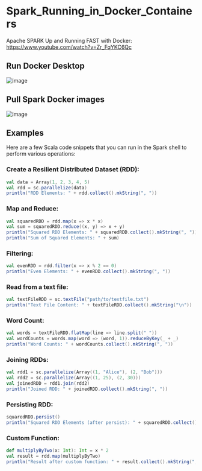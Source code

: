 # Spark_Running_in_Docker_Containers

Apache SPARK Up and Running FAST with Docker: https://www.youtube.com/watch?v=Zr_FqYKC6Qc

## Run Docker Desktop

![image](https://github.com/luiscoco/Spark-Shell_Running_in_Docker_Containers/assets/32194879/1dae31df-6aaf-496d-bbdb-e695ee16bafb)

## Pull Spark Docker images 

![image](https://github.com/luiscoco/Spark-Shell_Running_in_Docker_Containers/assets/32194879/54a45dc6-383d-47a9-996b-18ac12bed59c)



## Examples

Here are a few Scala code snippets that you can run in the Spark shell to perform various operations:

### Create a Resilient Distributed Dataset (RDD):

```scala
val data = Array(1, 2, 3, 4, 5)
val rdd = sc.parallelize(data)
println("RDD Elements: " + rdd.collect().mkString(", "))
```

### Map and Reduce:

```scala
val squaredRDD = rdd.map(x => x * x)
val sum = squaredRDD.reduce((x, y) => x + y)
println("Squared RDD Elements: " + squaredRDD.collect().mkString(", "))
println("Sum of Squared Elements: " + sum)
```

### Filtering:

```scala
val evenRDD = rdd.filter(x => x % 2 == 0)
println("Even Elements: " + evenRDD.collect().mkString(", "))
```

### Read from a text file:

```scala
val textFileRDD = sc.textFile("path/to/textfile.txt")
println("Text File Content: " + textFileRDD.collect().mkString("\n"))
```

### Word Count:

```scala
val words = textFileRDD.flatMap(line => line.split(" "))
val wordCounts = words.map(word => (word, 1)).reduceByKey(_ + _)
println("Word Counts: " + wordCounts.collect().mkString(", "))
```

### Joining RDDs:

```scala
val rdd1 = sc.parallelize(Array((1, "Alice"), (2, "Bob")))
val rdd2 = sc.parallelize(Array((1, 25), (2, 30)))
val joinedRDD = rdd1.join(rdd2)
println("Joined RDD: " + joinedRDD.collect().mkString(", "))
```

### Persisting RDD:

```scala
squaredRDD.persist()
println("Squared RDD Elements (after persist): " + squaredRDD.collect().mkString(", "))
```

### Custom Function:

```scala
def multiplyByTwo(x: Int): Int = x * 2
val result = rdd.map(multiplyByTwo)
println("Result after custom function: " + result.collect().mkString(", "))
```
